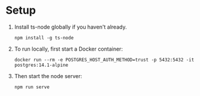 # Setup

1. Install ts-node globally if you haven't already.

   `npm install -g ts-node`

1. To run locally, first start a Docker container:

   `docker run --rm -e POSTGRES_HOST_AUTH_METHOD=trust -p 5432:5432 -it postgres:14.1-alpine`

1. Then start the node server:

   `npm run serve`
